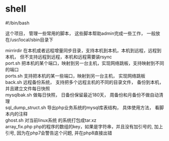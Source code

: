 # shell

\#!/bin/bash  

这个项目， 管理一些常用的脚本， 这些脚本帮助admin完成一些工作， 一般放在/usr/local/sbin目录下  
  
mirrirdir 在本机或者远程增量同步目录，支持本机到本机，本机到远程，远程到本机， 但不支持远程到远程，本机和远程需要装rsync  
port.sh 把本机的某个端口，映射到另一台主机，实现网络跳板，支持映射到不同的端口  
ports.sh 支持把本机的某一些端口，映射到另一台主机， 实现网络跳板  
back.sh 远程备份系统， 支持把多个远程主机的不同的目录文件， 备份到本机，并且建立文件每日快照  
mysqlbak.sh 做每日快照， 日备份保留最近180天， 周备份和月备份不做自动清理  
sql_dump_struct.sh 导出php业务系统的mysql库表结构， 具体使用方法， 看脚本内的注释  
ghost.sh 对当前linux系统 的系统打包成tar.xz   
array_fix.php php的程序的数组的key，如果是字符串，并且没有加引号的, 加上引号, 因为在php7会警告这个问题, 并在php8直接出错 

